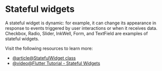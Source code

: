 # Stateful widgets

A stateful widget is dynamic: for example, it can change its appearance in response to events triggered by user interactions or when it receives data. Checkbox, Radio, Slider, InkWell, Form, and TextField are examples of stateful widgets.

Visit the following resources to learn more:

- [@article@StatefulWidget class](https://api.flutter.dev/flutter/widgets/StatefulWidget-class.html)
- [@video@Flutter Tutorial - Stateful Widgets](https://www.youtube.com/watch?v=p5dkB3Mrxdo)
